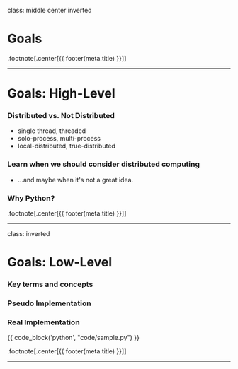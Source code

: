 class: middle center inverted

# Goals
.footnote[.center[{{ footer(meta.title) }}]]

---

# Goals: High-Level

### Distributed vs. Not Distributed
- single thread, threaded
- solo-process, multi-process
- local-distributed, true-distributed

### Learn when we should consider distributed computing
- ...and maybe when it's not a great idea.

### Why Python?

.footnote[.center[{{ footer(meta.title) }}]]

---

class: inverted

# Goals: Low-Level
### Key terms and concepts
### Pseudo Implementation
### Real Implementation

{{ code_block('python', "code/sample.py") }}

.footnote[.center[{{ footer(meta.title) }}]]

---